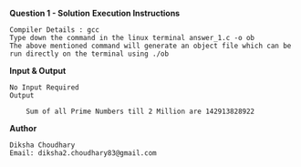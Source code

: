 **Question 1 - Solution**
**Execution Instructions**

    Compiler Details : gcc
    Type down the command in the linux terminal answer_1.c -o ob
    The above mentioned command will generate an object file which can be run directly on the terminal using ./ob

**Input & Output**

    No Input Required
    Output

        Sum of all Prime Numbers till 2 Million are 142913828922

**Author**

    Diksha Choudhary
    Email: diksha2.choudhary83@gmail.com
